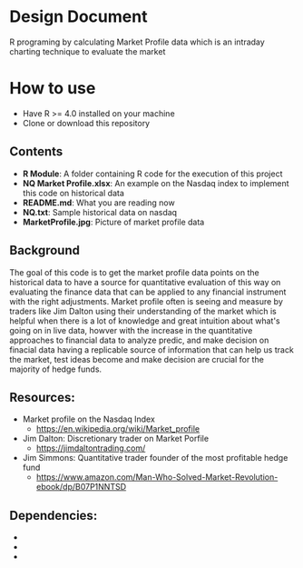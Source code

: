 # Design Document
R programing by calculating Market Profile data which is an intraday charting technique to evaluate the market

# How to use
* Have R >= 4.0 installed on your machine
* Clone or download this repository

## Contents
* __R Module__: A folder containing R code for the execution of this project
* __NQ Market Profile.xlsx__: An example on the Nasdaq index to implement this code on historical data
* __README.md__: What you are reading now
* __NQ.txt__: Sample historical data on nasdaq
* __MarketProfile.jpg__: Picture of market profile data 


## Background

 The goal of this code is to get the market profile data points on the historical data to have a source for quantitative evaluation of this way on evaluating the finance data that can be applied to any financial instrument with the right adjustments. Market profile often is seeing and measure by traders like Jim Dalton using their understanding of the market which is helpful when there is a lot of knowledge and great intuition about what's going on in live data, howver with the increase in the quantitative approaches to financial data to analyze predic, and make decision on finacial data having a replicable source of information that can help us track the market, test ideas become and make decision are crucial for the majority of hedge funds.
 
## Resources:
* Market profile on the Nasdaq Index
  * https://en.wikipedia.org/wiki/Market_profile
* Jim Dalton: Discretionary trader on Market Porfile
  * https://jimdaltontrading.com/ 
* Jim Simmons: Quantitative trader founder of the most profitable hedge fund 
  * https://www.amazon.com/Man-Who-Solved-Market-Revolution-ebook/dp/B07P1NNTSD 

## Dependencies:
*
*
*

 
